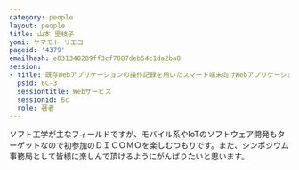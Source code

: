 ```yaml
---
category: people
layout: people
title: 山本 里枝子
yomi: ヤマモト リエコ
pageid: '4379'
emailhash: e831340289ff3cf7087deb54c1da2ba8
session:
- title: 既存Webアプリケーションの操作記録を用いたスマート端末向けWebアプリケーション生成方式
  psid: 6C-3
  sessiontitle: Webサービス
  sessionid: 6c
  role: 著者
---
```

ソフト工学が主なフィールドですが、モバイル系やIoTのソフトウェア開発もターゲットなので初参加のＤＩＣＯＭＯを楽しむつもりです。また、シンポジウム事務局として皆様に楽しんで頂けるようにがんばりたいと思います。